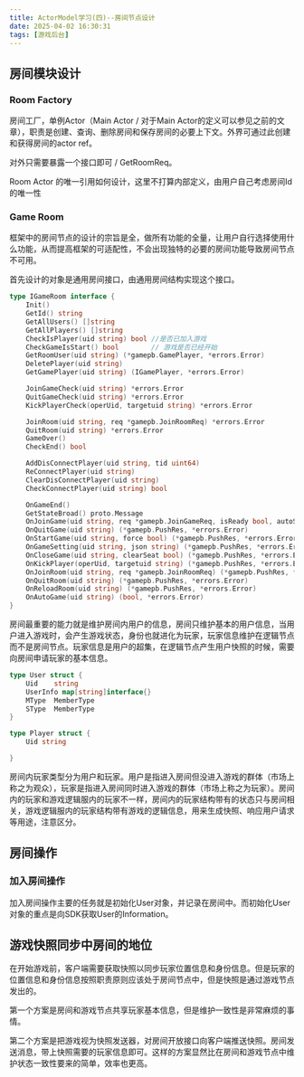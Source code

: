 ```yaml
---
title: ActorModel学习(四)--房间节点设计
date: 2025-04-02 16:30:31
tags: [游戏后台]
---
```


## 房间模块设计
### Room Factory
房间工厂，单例Actor（Main Actor / 对于Main Actor的定义可以参见之前的文章），职责是创建、查询、删除房间和保存房间的必要上下文。外界可通过此创建和获得房间的actor ref。

对外只需要暴露一个接口即可 / GetRoomReq。

Room Actor 的唯一引用如何设计，这里不打算内部定义，由用户自己考虑房间Id的唯一性

### Game Room

框架中的房间节点的设计的宗旨是全，做所有功能的全量，让用户自行选择使用什么功能，从而提高框架的可适配性，不会出现独特的必要的房间功能导致房间节点不可用。

首先设计的对象是通用房间接口，由通用房间结构实现这个接口。

```go
type IGameRoom interface {
    Init()
	GetId() string
	GetAllUsers() []string
	GetAllPlayers() []string
	CheckIsPlayer(uid string) bool //是否已加入游戏
	CheckGameIsStart() bool        // 游戏是否已经开始
	GetRoomUser(uid string) (*gamepb.GamePlayer, *errors.Error)
	DeletePlayer(uid string)
	GetGamePlayer(uid string) (IGamePlayer, *errors.Error)

	JoinGameCheck(uid string) *errors.Error
	QuitGameCheck(uid string) *errors.Error
	KickPlayerCheck(operUid, targetuid string) *errors.Error

	JoinRoom(uid string, req *gamepb.JoinRoomReq) *errors.Error
	QuitRoom(uid string) *errors.Error
	GameOver()
	CheckEnd() bool

	AddDisConnectPlayer(uid string, tid uint64)
	ReConnectPlayer(uid string)
	ClearDisConnectPlayer(uid string)
	CheckConnectPlayer(uid string) bool

    OnGameEnd()
	GetStateBroad() proto.Message
	OnJoinGame(uid string, req *gamepb.JoinGameReq, isReady bool, autoStartNum int32) (*gamepb.PushRes, *errors.Error)
	OnQuitGame(uid string) (*gamepb.PushRes, *errors.Error)
	OnStartGame(uid string, force bool) (*gamepb.PushRes, *errors.Error)
	OnGameSetting(uid string, json string) (*gamepb.PushRes, *errors.Error)
	OnCloseGame(uid string, clearSeat bool) (*gamepb.PushRes, *errors.Error)
	OnKickPlayer(operUid, targetuid string) (*gamepb.PushRes, *errors.Error)
	OnJoinRoom(uid string, req *gamepb.JoinRoomReq) (*gamepb.PushRes, *errors.Error)
	OnQuitRoom(uid string) (*gamepb.PushRes, *errors.Error)
	OnReloadRoom(uid string) (*gamepb.PushRes, *errors.Error)
	OnAutoGame(uid string) (bool, *errors.Error)
}
```

房间最重要的能力就是维护房间内用户的信息，房间只维护基本的用户信息，当用户进入游戏时，会产生游戏状态，身份也就进化为玩家，玩家信息维护在逻辑节点而不是房间节点。玩家信息是用户的超集，在逻辑节点产生用户快照的时候，需要向房间申请玩家的基本信息。

```go
type User struct {
	Uid    string
    UserInfo map[string]interface{}
	MType  MemberType
	SType  MemberType
}

type Player struct {
	Uid string

}
```

房间内玩家类型分为用户和玩家。用户是指进入房间但没进入游戏的群体（市场上称之为观众），玩家是指进入房间同时进入游戏的群体（市场上称之为玩家）。房间内的玩家和游戏逻辑服内的玩家不一样，房间内的玩家结构带有的状态只与房间相关，游戏逻辑服内的玩家结构带有游戏的逻辑信息，用来生成快照、响应用户请求等用途，注意区分。

## 房间操作
### 加入房间操作
加入房间操作主要的任务就是初始化User对象，并记录在房间中。而初始化User对象的重点是向SDK获取User的Information。

## 游戏快照同步中房间的地位
在开始游戏前，客户端需要获取快照以同步玩家位置信息和身份信息。但是玩家的位置信息和身份信息按照职责原则应该处于房间节点中，但是快照是通过游戏节点发出的。

第一个方案是房间和游戏节点共享玩家基本信息，但是维护一致性是非常麻烦的事情。

第二个方案是把游戏视为快照发送器，对房间开放接口向客户端推送快照。房间发送消息，带上快照需要的玩家信息即可。这样的方案显然比在房间和游戏节点中维护状态一致性要来的简单，效率也更高。